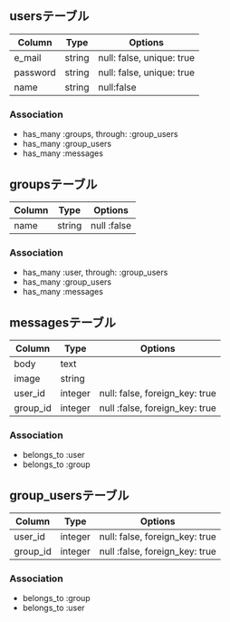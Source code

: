 ## usersテーブル

|Column|Type|Options|
|------|----|-------|
|e_mail|string|null: false, unique: true|
|password|string|null: false, unique: true|
|name|string|null:false|index: true|

### Association

- has_many :groups, through: :group_users
- has_many :group_users
- has_many :messages


## groupsテーブル

|Column|Type|Options|
|------|----|-------|
|name|string|null :false|

### Association

- has_many :user, through: :group_users
- has_many :group_users
- has_many :messages


## messagesテーブル

|Column|Type|Options|
|------|----|-------|
|body|text|
|image|string|
|user_id|integer|null: false, foreign_key: true|
|group_id|integer|null :false, foreign_key: true|

### Association

- belongs_to :user
- belongs_to :group


## group_usersテーブル

|Column|Type|Options|
|------|----|-------|
|user_id|integer|null: false, foreign_key: true|
|group_id|integer|null :false, foreign_key: true|

### Association

- belongs_to :group
- belongs_to :user


